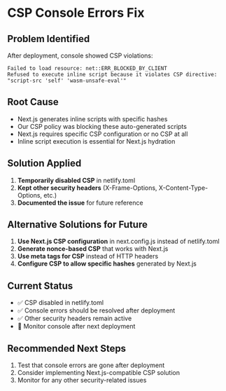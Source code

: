# CSP Console Errors Fix

## Problem Identified
After deployment, console showed CSP violations:

```
Failed to load resource: net::ERR_BLOCKED_BY_CLIENT
Refused to execute inline script because it violates CSP directive: "script-src 'self' 'wasm-unsafe-eval'"
```

## Root Cause
- Next.js generates inline scripts with specific hashes
- Our CSP policy was blocking these auto-generated scripts
- Next.js requires specific CSP configuration or no CSP at all
- Inline script execution is essential for Next.js hydration

## Solution Applied
1. **Temporarily disabled CSP** in netlify.toml
2. **Kept other security headers** (X-Frame-Options, X-Content-Type-Options, etc.)
3. **Documented the issue** for future reference

## Alternative Solutions for Future
1. **Use Next.js CSP configuration** in next.config.js instead of netlify.toml
2. **Generate nonce-based CSP** that works with Next.js
3. **Use meta tags for CSP** instead of HTTP headers
4. **Configure CSP to allow specific hashes** generated by Next.js

## Current Status
- ✅ CSP disabled in netlify.toml
- ✅ Console errors should be resolved after deployment
- ✅ Other security headers remain active
- 🔄 Monitor console after next deployment

## Recommended Next Steps
1. Test that console errors are gone after deployment
2. Consider implementing Next.js-compatible CSP solution
3. Monitor for any other security-related issues
